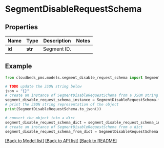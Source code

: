 # SegmentDisableRequestSchema


## Properties

Name | Type | Description | Notes
------------ | ------------- | ------------- | -------------
**id** | **str** | Segment ID. | 

## Example

```python
from cloudbeds_pms.models.segment_disable_request_schema import SegmentDisableRequestSchema

# TODO update the JSON string below
json = "{}"
# create an instance of SegmentDisableRequestSchema from a JSON string
segment_disable_request_schema_instance = SegmentDisableRequestSchema.from_json(json)
# print the JSON string representation of the object
print(SegmentDisableRequestSchema.to_json())

# convert the object into a dict
segment_disable_request_schema_dict = segment_disable_request_schema_instance.to_dict()
# create an instance of SegmentDisableRequestSchema from a dict
segment_disable_request_schema_from_dict = SegmentDisableRequestSchema.from_dict(segment_disable_request_schema_dict)
```
[[Back to Model list]](../README.md#documentation-for-models) [[Back to API list]](../README.md#documentation-for-api-endpoints) [[Back to README]](../README.md)


